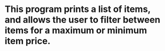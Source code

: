 # This program prints a list of items, and allows the user to filter between items for a maximum or minimum item price.
